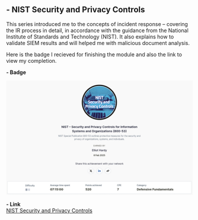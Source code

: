 **- NIST Security and Privacy Controls**
--- 

This series introduced me to the concepts of incident response – covering the IR process in detail, in accordance with the guidance from the National Institute of Standards and Technology (NIST). It also explains how to validate SIEM results and will helped me with malicious document analysis.

Here is the badge I recieved for finishing the module and also the link to view my completion.

**- Badge**

![NIST Security and Privacy Controls](Images/NIST.jpg)  


**- Link**  
[NIST Security and Privacy Controls](https://api.immersivelabs.online/share/achievements/a3af4dca6321defdebad11bc624769ca)
